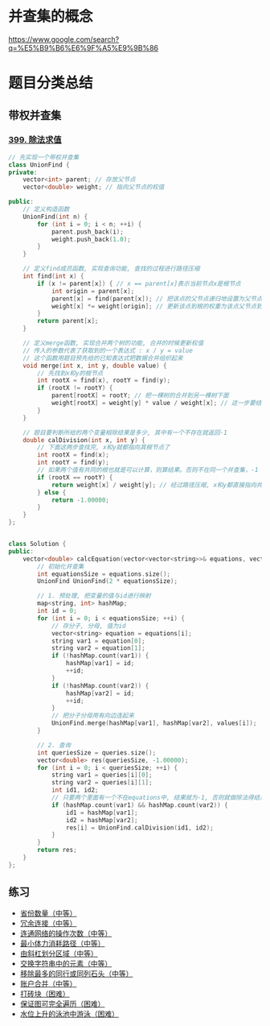 # 并查集的概念

https://www.google.com/search?q=%E5%B9%B6%E6%9F%A5%E9%9B%86





# 题目分类总结

## 带权并查集

### [399. 除法求值](https://leetcode-cn.com/problems/evaluate-division/)

```c++
// 先实现一个带权并查集
class UnionFind {
private:
    vector<int> parent; // 存放父节点
    vector<double> weight; // 指向父节点的权值

public:
    // 定义构造函数
    UnionFind(int n) {
        for (int i = 0; i < n; ++i) {
            parent.push_back(i);
            weight.push_back(1.0);
        }
    }

    // 定义find成员函数, 实现查询功能, 查找的过程进行路径压缩
    int find(int x) {
        if (x != parent[x]) { // x == parent[x]表示当前节点x是根节点
            int origin = parent[x];
            parent[x] = find(parent[x]); // 把该点的父节点递归地设置为父节点的父节点, 直到设置为根节点
            weight[x] *= weight[origin]; // 更新该点到根的权重为该点父节点到根的权重乘以该点到父节点的权重
        }
        return parent[x];
    }

    // 定义merge函数, 实现合并两个树的功能, 合并的时候更新权值
    // 传入的参数代表了获取到的一个表达式 : x / y = value
    // 这个函数用题目预先给的已知表达式把数据合并组织起来
    void merge(int x, int y, double value) {
        // 先找到x和y的根节点
        int rootX = find(x), rootY = find(y);
        if (rootX != rootY) {
            parent[rootX] = rootY; // 把一棵树的合并到另一棵树下面
            weight[rootX] = weight[y] * value / weight[x]; // 这一步要结合图理解
        }
    }

    // 题目要判断所给的两个变量相除结果是多少, 其中有一个不存在就返回-1
    double calDivision(int x, int y) {
        // 下面这两步查找完, x和y就都指向其根节点了
        int rootX = find(x); 
        int rootY = find(y);
        // 如果两个值有共同的根也就是可以计算，则算结果。否则不在同一个并查集，-1
        if (rootX == rootY) {
            return weight[x] / weight[y]; // 经过路径压缩, x和y都直接指向共同的根节点, 所以可以这么算
        } else {
            return -1.00000;
        }
    }
};


class Solution {
public:
    vector<double> calcEquation(vector<vector<string>>& equations, vector<double>& values, vector<vector<string>>& queries) {
        // 初始化并查集
        int equationsSize = equations.size();
        UnionFind UnionFind(2 * equationsSize);

        // 1. 预处理, 把变量的值与id进行映射
        map<string, int> hashMap;
        int id = 0;
        for (int i = 0; i < equationsSize; ++i) {
            // 存分子, 分母, 值为id
            vector<string> equation = equations[i];
            string var1 = equation[0];
            string var2 = equation[1];
            if (!hashMap.count(var1)) {
                hashMap[var1] = id;
                ++id;
            }
            if (!hashMap.count(var2)) {
                hashMap[var2] = id;
                ++id;
            }
            // 把分子分母用有向边连起来
            UnionFind.merge(hashMap[var1], hashMap[var2], values[i]);
        }

        // 2. 查询
        int queriesSize = queries.size();
        vector<double> res(queriesSize, -1.00000);
        for (int i = 0; i < queriesSize; ++i) {
            string var1 = queries[i][0];
            string var2 = queries[i][1];
            int id1, id2;
            // 只要两个里面有一个不在equations中, 结果就为-1, 否则就做除法得结果
            if (hashMap.count(var1) && hashMap.count(var2)) {
                id1 = hashMap[var1];
                id2 = hashMap[var2];
                res[i] = UnionFind.calDivision(id1, id2);
            }
        }
        return res;
    }
};
```





## 练习

-   [省份数量（中等）](https://leetcode-cn.com/problems/number-of-provinces)
-   [冗余连接（中等）](https://leetcode-cn.com/problems/redundant-connection)
-   [连通网络的操作次数（中等）](https://leetcode-cn.com/problems/number-of-operations-to-make-network-connected)
-   [最小体力消耗路径（中等）](https://leetcode-cn.com/problems/path-with-minimum-effort)
-   [由斜杠划分区域（中等）](https://leetcode-cn.com/problems/regions-cut-by-slashes)
-   [交换字符串中的元素（中等）](https://leetcode-cn.com/problems/smallest-string-with-swaps)
-   [移除最多的同行或同列石头（中等）](https://leetcode-cn.com/problems/most-stones-removed-with-same-row-or-column)
-   [账户合并（中等）](https://leetcode-cn.com/problems/accounts-merge)
-   [打砖块（困难）](https://leetcode-cn.com/problems/bricks-falling-when-hit)
-   [保证图可完全遍历（困难）](https://leetcode-cn.com/problems/remove-max-number-of-edges-to-keep-graph-fully-traversable)
-   [水位上升的泳池中游泳（困难）](https://leetcode-cn.com/problems/swim-in-rising-water)

